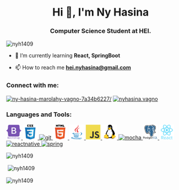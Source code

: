 <h1 align="center">Hi 👋, I'm Ny Hasina</h1>
<h3 align="center">Computer Science Student at HEI.</h3>

<p align="left"> <img src="https://komarev.com/ghpvc/?username=nyh1409&label=Profile%20views&color=0e75b6&style=flat" alt="nyh1409" /> </p>

- 🌱 I’m currently learning **React, SpringBoot**

- 📫 How to reach me **hei.nyhasina@gmail.com**

<h3 align="left">Connect with me:</h3>
<p align="left">
<a href="https://linkedin.com/in/ny-hasina-marolahy-vagno-7a34b6227/" target="blank"><img align="center" src="https://raw.githubusercontent.com/rahuldkjain/github-profile-readme-generator/master/src/images/icons/Social/linked-in-alt.svg" alt="ny-hasina-marolahy-vagno-7a34b6227/" height="30" width="40" /></a>
<a href="https://fb.com/nyhasina.vagno" target="blank"><img align="center" src="https://raw.githubusercontent.com/rahuldkjain/github-profile-readme-generator/master/src/images/icons/Social/facebook.svg" alt="nyhasina.vagno" height="30" width="40" /></a>
</p>

<h3 align="left">Languages and Tools:</h3>
<p align="left"> <a href="https://getbootstrap.com" target="_blank" rel="noreferrer"> <img src="https://raw.githubusercontent.com/devicons/devicon/master/icons/bootstrap/bootstrap-plain-wordmark.svg" alt="bootstrap" width="40" height="40"/> </a> <a href="https://www.w3schools.com/css/" target="_blank" rel="noreferrer"> <img src="https://raw.githubusercontent.com/devicons/devicon/master/icons/css3/css3-original-wordmark.svg" alt="css3" width="40" height="40"/> </a> <a href="https://git-scm.com/" target="_blank" rel="noreferrer"> <img src="https://www.vectorlogo.zone/logos/git-scm/git-scm-icon.svg" alt="git" width="40" height="40"/> </a> <a href="https://www.w3.org/html/" target="_blank" rel="noreferrer"> <img src="https://raw.githubusercontent.com/devicons/devicon/master/icons/html5/html5-original-wordmark.svg" alt="html5" width="40" height="40"/> </a> <a href="https://www.java.com" target="_blank" rel="noreferrer"> <img src="https://raw.githubusercontent.com/devicons/devicon/master/icons/java/java-original.svg" alt="java" width="40" height="40"/> </a> <a href="https://developer.mozilla.org/en-US/docs/Web/JavaScript" target="_blank" rel="noreferrer"> <img src="https://raw.githubusercontent.com/devicons/devicon/master/icons/javascript/javascript-original.svg" alt="javascript" width="40" height="40"/> </a> <a href="https://www.linux.org/" target="_blank" rel="noreferrer"> <img src="https://raw.githubusercontent.com/devicons/devicon/master/icons/linux/linux-original.svg" alt="linux" width="40" height="40"/> </a> <a href="https://mochajs.org" target="_blank" rel="noreferrer"> <img src="https://www.vectorlogo.zone/logos/mochajs/mochajs-icon.svg" alt="mocha" width="40" height="40"/> </a> <a href="https://www.postgresql.org" target="_blank" rel="noreferrer"> <img src="https://raw.githubusercontent.com/devicons/devicon/master/icons/postgresql/postgresql-original-wordmark.svg" alt="postgresql" width="40" height="40"/> </a> <a href="https://reactjs.org/" target="_blank" rel="noreferrer"> <img src="https://raw.githubusercontent.com/devicons/devicon/master/icons/react/react-original-wordmark.svg" alt="react" width="40" height="40"/> </a> <a href="https://reactnative.dev/" target="_blank" rel="noreferrer"> <img src="https://reactnative.dev/img/header_logo.svg" alt="reactnative" width="40" height="40"/> </a> <a href="https://spring.io/" target="_blank" rel="noreferrer"> <img src="https://www.vectorlogo.zone/logos/springio/springio-icon.svg" alt="spring" width="40" height="40"/> </a> </p>

<p><img align="center" width="900" height="200" src="https://github-readme-stats.vercel.app/api/top-langs?username=nyh1409&show_icons=true&locale=en&layout=compact" alt="nyh1409" /></p>

<p>&nbsp;<img align="center"  width="900" height="200" src="https://github-readme-stats.vercel.app/api?username=nyh1409&show_icons=true&locale=en" alt="nyh1409" /></p>

<p><img align="center"  width="900" height="200" src="https://github-readme-streak-stats.herokuapp.com/?user=nyh1409&" alt="nyh1409" /></p>
